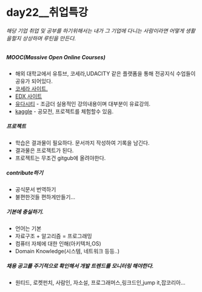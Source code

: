 # day22__취업특강



###### 해당 기업 취업 및 공부를 하기위해서는 내가 그 기업에 다니는 사람이라면 어떻게 생활을할지 상상하며 루틴을 만든다.



##### MOOC(Massive Open Online Courses)

- 해외 대학교에서 유튜브, 코세라,UDACITY 같은 플랫폼을 통해 전공지식 수업들이 공유가 되어있다.
- [코세라 사이트.](https://www.coursera.org)
- [EDX 사이트](https://www.edx.org/)
- [유다시티](https://www.udacity.com/) - 조금더 실용적인 강의내용이며 대부분이 유료강의.
- [kaggle](https://www.kaggle.com/) - 공모전, 프로젝트를 체험할수 있음.



##### 프로젝트

- 학습은 결과물이 필요하다. 문서까지 작성하여 기록을 남긴다.
- 결과물은 프로젝트가 된다.
- 프로젝트는 무조건 gitgub에 올려야한다.



##### contribute하기

- 공식문서 번역하기
- 불편한것들 편하게만들기...



##### 기본에 충실하기.

- 언어는 기본
- 자료구조 + 알고리즘 = 프로그래밍
- 컴퓨터 자체에 대한 인해(아키텍처,OS)
- Domain Knowledge(시스템, 네트워크 등등..)



##### 채용 공고를 주기적으로 확인해서 개발 트렌드를 모니터링 해야한다.

- 원티드, 로켓펀치, 사람인, 자소설, 프로그래머스,링크드인,jump it,잡코리아... 